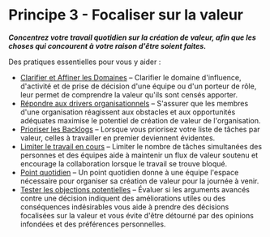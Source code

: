 [:menu-title]: # "Focaliser sur la valeur"

# Principe 3 - Focaliser sur la valeur

**_Concentrez votre travail quotidien sur la création de valeur, afin que les choses qui concourent à votre raison d'être soient faites._**

Des pratiques essentielles pour vous y aider :

- [Clarifier et Affiner les Domaines](section:clarify-and-develop-domains) – Clarifier le domaine d'influence, d'activité et de prise de décision d'une équipe ou d'un porteur de rôle, leur permet de comprendre la valeur qu'ils sont censés apporter.
- [Répondre aux drivers organisationnels](section:respond-to-organizational-drivers) – S'assurer que les membres d'une organisation réagissent aux obstacles et aux opportunités adéquates maximise le potentiel de création de valeur de l'organisation.
- [Prioriser les Backlogs](section:prioritize-backlogs) – Lorsque vous priorisez votre liste de tâches par valeur, celles à travailler en premier deviennent évidentes.
- [Limiter le travail en cours](section:limit-work-in-progress) – Limiter le nombre de tâches simultanées des personnes et des équipes aide à maintenir un flux de valeur soutenu et encourage la collaboration lorsque le travail se trouve bloqué.
- [Point quotidien](section:daily-standup) – Un point quotidien donne à une équipe l'espace nécessaire pour organiser sa création de valeur pour la journée à venir.
- [Tester les objections potentielles](section:test-arguments-qualify-as-objections) – Évaluer si les arguments avancés contre une décision indiquent des améliorations utiles ou des conséquences indésirables vous aide à prendre des décisions focalisées sur la valeur et vous évite d'être détourné par des opinions infondées et des préférences personnelles.
